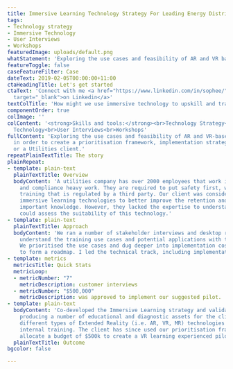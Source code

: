 ```yaml
---
title: Immersive Learning Technology Strategy For Leading Energy Distributor
tags:
- Technology strategy
- Immersive Technology
- User Interviews
- Workshops
featuredImage: uploads/default.png
whatStatement: 'Exploring the use cases and feasibility of AR and VR based training, in order to create a prioritisation framework, implementation strategy and roadmap for a Utilities client.'
featureToggle: false
caseFeatureFilter: Case
dateText: 2019-02-05T00:00:00+11:00
ctaHeadingTitle: Let's get started
ctaText: 'Connect with me <a href="https://www.linkedin.com/in/sophee/" title=""
  target="_blank">on Linkedin</a>'
textColTitle: 'How might we use immersive technology to upskill and train our employees?'
componentOrder: true
colImage: ''
colContent: '<strong>Skills and tools:</strong><br>Technology Strategy<br>Immersive
  Technology<br>User Interviews<br>Workshops'
fullContent: 'Exploring the use cases and feasibility of AR and VR-based training,
  in order to create a prioritisation framework, implementation strategy and roadmapf
  or a Utilities client.'
repeatPlainTextTitle: The story
plainRepeat:
- template: plain-text
  plainTextTitle: Overview
  bodyContent: 'A utilities company has over 2000 employees that work in highly specialised
    and compliance heavy work. They are required to put safety first, with compliance
    training that is regulated by a third party. Our client was considering using
    immersive learning technologies to better improve the retention and access to
    important knowledge. However, they lacked the expertise to understand how they
    could assess the suitability of this technology.'
- template: plain-text
  plainTextTitle: Approach
  bodyContent: 'We ran a number of stakeholder interviews and desktop research to further
    understand the training use cases and potential applications with technology.
    We prioritised the use cases and dug deeper into implementation costs in order
    to form a roadmap. I led the technical track, including implementation research.'
- template: metrics
  metricsTitle: Quick Stats
  metricLoop:
  - metricNumber: "7"
    metricDescription: customer interviews
  - metricNumber: "$500,000"
    metricDescription: was approved to implement our suggested pilot.
- template: plain-text
  bodyContent: 'Co-developed the Immersive Learning strategy and validation framework,
    producing a number of educational and diagnostic assets for the client to assess
    different types of Extended Reality (i.e. AR, VR, MR) technologies to use in their
    internal training. The client has since used our prioritisation framework to successfully
    allocate a budget of $500k to create a VR learning experienced pilot.'
  plainTextTitle: Outcome
bgcolor: false

---
```

